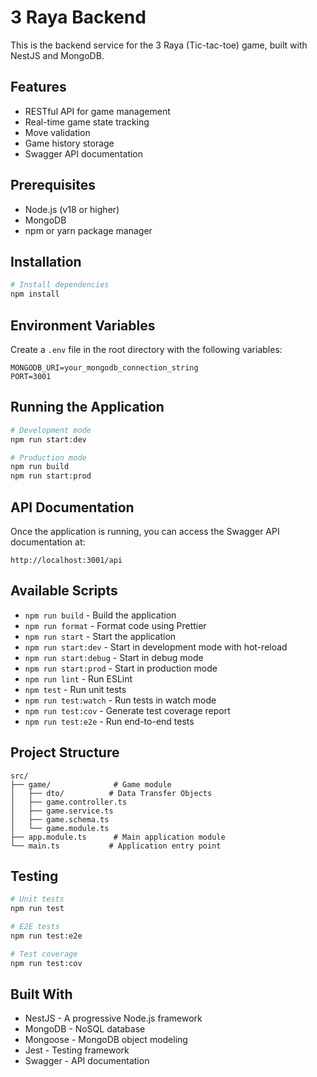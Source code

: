 # 3 Raya Backend

This is the backend service for the 3 Raya (Tic-tac-toe) game, built with NestJS and MongoDB.

## Features

- RESTful API for game management
- Real-time game state tracking
- Move validation
- Game history storage
- Swagger API documentation

## Prerequisites

- Node.js (v18 or higher)
- MongoDB
- npm or yarn package manager

## Installation

```bash
# Install dependencies
npm install
```

## Environment Variables

Create a `.env` file in the root directory with the following variables:

```env
MONGODB_URI=your_mongodb_connection_string
PORT=3001
```

## Running the Application

```bash
# Development mode
npm run start:dev

# Production mode
npm run build
npm run start:prod
```

## API Documentation

Once the application is running, you can access the Swagger API documentation at:
```
http://localhost:3001/api
```

## Available Scripts

- `npm run build` - Build the application
- `npm run format` - Format code using Prettier
- `npm run start` - Start the application
- `npm run start:dev` - Start in development mode with hot-reload
- `npm run start:debug` - Start in debug mode
- `npm run start:prod` - Start in production mode
- `npm run lint` - Run ESLint
- `npm test` - Run unit tests
- `npm run test:watch` - Run tests in watch mode
- `npm run test:cov` - Generate test coverage report
- `npm run test:e2e` - Run end-to-end tests

## Project Structure

```
src/
├── game/              # Game module
│   ├── dto/          # Data Transfer Objects
│   ├── game.controller.ts
│   ├── game.service.ts
│   ├── game.schema.ts
│   └── game.module.ts
├── app.module.ts      # Main application module
└── main.ts           # Application entry point
```

## Testing

```bash
# Unit tests
npm run test

# E2E tests
npm run test:e2e

# Test coverage
npm run test:cov
```

## Built With

- NestJS - A progressive Node.js framework
- MongoDB - NoSQL database
- Mongoose - MongoDB object modeling
- Jest - Testing framework
- Swagger - API documentation 
